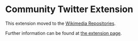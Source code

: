 Community Twitter Extension
===========================

This extension moved to the [Wikimedia Repositories](https://git.wikimedia.org/summary/mediawiki%2Fextensions%2FCommunityTwitter.git).

Further information can be found at [the extension page](http://www.mediawiki.org/wiki/Extension:Community_Twitter).

